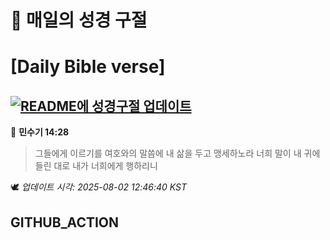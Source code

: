# 🙏 매일의 성경 구절
# [Daily Bible verse]
## [![README에 성경구절 업데이트](https://github.com/DONGSUKA/first_test/actions/workflows/update-readme-bible.yml/badge.svg)](https://github.com/DONGSUKA/first_test/actions/workflows/update-readme-bible.yml)
<!-- START_BIBLE_VERSE -->
📖 **민수기 14:28**
> 그들에게 이르기를 여호와의 말씀에 내 삶을 두고 맹세하노라 너희 말이 내 귀에 들린 대로 내가 너희에게 행하리니

🕊️ _업데이트 시각: 2025-08-02 12:46:40 KST_
  <!-- END_BIBLE_VERSE -->
## GITHUB_ACTION
